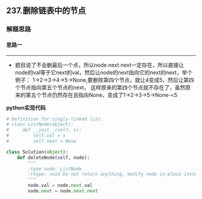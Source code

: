 ## 237.删除链表中的节点
### 解题思路
#### 思路一
****
- 题目说了不会删最后一个点，所以node.next.next一定存在，所以直接让node的val等于它next的val，然后让node的next指向它的next的next，举个例子： 1->2->3->4->5->None,要删除第四个节点，就让4变成5，然后让第四个节点指向第五个节点的next， 这样原来的第四个节点就不存在了，虽然原来的第五个节点仍然存在且指向None，变成了1->2->3->5->None-<5

**python实现代码**
```python
# Definition for singly-linked list.
# class ListNode(object):
#     def __init__(self, x):
#         self.val = x
#         self.next = None

class Solution(object):
    def deleteNode(self, node):
        """
        :type node: ListNode
        :rtype: void Do not return anything, modify node in-place instead.
        """ 
        node.val = node.next.val
        node.next = node.next.next

```

